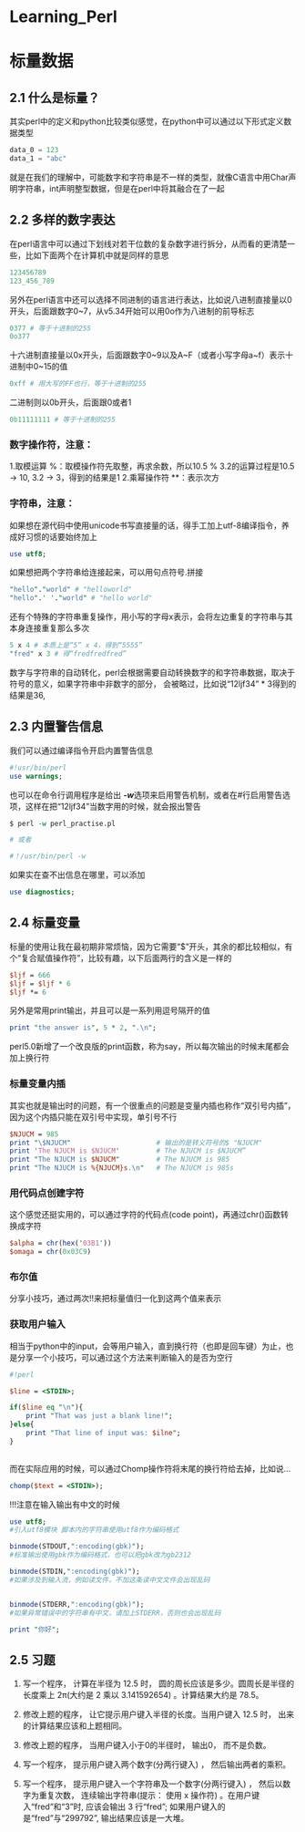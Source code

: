 # Learning_Perl
# 标量数据

## 2.1 什么是标量？
其实perl中的定义和python比较类似感觉，在python中可以通过以下形式定义数据类型
```python
data_0 = 123
data_1 = "abc"
```
就是在我们的理解中，可能数字和字符串是不一样的类型，就像C语言中用Char声明字符串，int声明整型数据，但是在perl中将其融合在了一起

## 2.2 多样的数字表达
在perl语言中可以通过下划线对若干位数的复杂数字进行拆分，从而看的更清楚一些，比如下面两个在计算机中就是同样的意思
```python
123456789
123_456_789
```
另外在perl语言中还可以选择不同进制的语言进行表达，比如说八进制直接量以0开头，后面跟数字0~7，从v5.34开始可以用0o作为八进制的前导标志
```perl
0377 # 等于十进制的255
0o377 
```
十六进制直接量以0x开头，后面跟数字0~9以及A~F（或者小写字母a~f）表示十进制中0~15的值
```perl
0xff # 用大写的FF也行，等于十进制的255
```
二进制则以0b开头，后面跟0或者1
```perl
0b11111111 # 等于十进制的255
```

### 数字操作符，注意：
1.取模运算 %：取模操作符先取整，再求余数，所以10.5 % 3.2的运算过程是10.5 -> 10, 3.2 -> 3，得到的结果是1
2.乘幂操作符 **：表示次方

### 字符串，注意：
如果想在源代码中使用unicode书写直接量的话，得手工加上utf-8编译指令，养成好习惯的话要始终加上
```perl
use utf8;
```
如果想把两个字符串给连接起来，可以用句点符号.拼接
```perl
"hello"."world" # "helloworld"
"hello".' '."world" # "hello world"
```

还有个特殊的字符串重复操作，用小写的字母x表示，会将左边重复的字符串与其本身连接重复那么多次
```perl
5 x 4 # 本质上是“5” x 4，得到“5555”
"fred" x 3 # 得“fredfredfred”
```

数字与字符串的自动转化，perl会根据需要自动转换数字的和字符串数据，取决于符号的意义，如果字符串中非数字的部分，
会被略过，比如说“12ljf34” * 3得到的结果是36,

## 2.3 内置警告信息
我们可以通过编译指令开启内置警告信息
```perl
#!usr/bin/perl
use warnings;
```
也可以在命令行调用程序是给出 ***-w***选项来启用警告机制，或者在#行启用警告选项，这样在把“12ljf34”当数字用的时候，就会报出警告
```perl
$ perl -w perl_practise.pl

# 或者

#！/usr/bin/perl -w
```

如果实在查不出信息在哪里，可以添加
```perl
use diagnostics;
```

## 2.4 标量变量
标量的使用让我在最初期非常烦恼，因为它需要“$”开头，其余的都比较相似，有个“复合赋值操作符”，比较有趣，以下后面两行的含义是一样的
```perl
$ljf = 666
$ljf = $ljf * 6
$ljf *= 6
```
另外是常用print输出，并且可以是一系列用逗号隔开的值
```perl
print "the answer is", 5 * 2, ".\n";
```

perl5.0新增了一个改良版的print函数，称为say，所以每次输出的时候末尾都会加上换行符

### 标量变量内插
其实也就是输出时的问题，有一个很重点的问题是变量内插也称作“双引号内插”，因为这个内插只能在双引号中实现，单引号不行
```perl
$NJUCM = 985
print "\$NJUCM"                     # 输出的是转义符号的$ "NJUCM"
print 'The NJUCM is $NJUCM'         # The NJUCM is $NJUCM”
print "The NJUCM is $NJUCM"         # The NJUCM is 985
print "The NJUCM is %{NJUCM}s.\n"   # The NJUCM is 985s
```

### 用代码点创建字符
这个感觉还挺实用的，可以通过字符的代码点(code point)，再通过chr()函数转换成字符
```perl
$alpha = chr(hex('03B1'))
$omaga = chr(0x03C9)
```

### 布尔值
分享小技巧，通过两次!!来把标量值归一化到这两个值来表示

### 获取用户输入
相当于python中的input，会等用户输入，直到换行符（也即是回车键）为止，也是分享一个小技巧，可以通过这个方法来判断输入的是否为空行
```perl
#!perl

$line = <STDIN>;

if($line eq "\n"){
	print "That was just a blank line!";
}else{
	print "That line of input was: $ilne";
}
	
```
而在实际应用的时候，可以通过Chomp操作符将末尾的换行符给去掉，比如说...
```perl
chomp($text = <STDIN>);
```
!!!注意在输入输出有中文的时候
```perl
use utf8;
#引入utf8模块 脚本内的字符串使用utf8作为编码格式

binmode(STDOUT,":encoding(gbk)");
#标准输出使用gbk作为编码格式，也可以把gbk改为gb2312

binmode(STDIN,":encoding(gbk)");
#如果涉及到输入流，例如读文件，不加这条读中文文件会出现乱码


binmode(STDERR,":encoding(gbk)");
#如果异常错误中的字符串有中文，请加上STDERR，否则也会出现乱码

print "你好";
```

## 2.5 习题
1. 写一个程序， 计算在半径为 12.5 时， 圆的周长应该是多少。圆周长是半径的长度乘上 2π(大约是 2 乘以 3.141592654) 。计算结果大约是 78.5。  


2. 修改上题的程序， 让它提示用户键入半径的长度。当用户键入 12.5 时， 出来的计算结果应该和上题相同。  


3. 修改上题的程序， 当用户键入小于0的半径时， 输出0， 而不是负数。  


4. 写一个程序， 提示用户键入两个数字(分两行键入) ， 然后输出两者的乘积。  
  

5. 写一个程序， 提示用户键入一个字符串及一个数字(分两行键入) ， 然后以数字为重复次数， 连续输出字符串(提示： 使用 x 操作符) 。在用户键入“fred”和“3”时, 应该会输出 3 行“fred”; 如果用户键入的是“fred”与“299792”, 输出结果应该是一大堆。